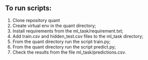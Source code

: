 ## To run scripts:
1. Clone repository quant
2. Create virtual env in the quant directory;
4. Install requirements from the ml_task/requirement.txt;
5. Add train.csv and hidden_test.csv files to the ml_task directory;
6. From the quant directory run the script train.py;
7. From the quant directory run the script predict.py;
8. Check the results from the file ml_task/predictions.csv.
